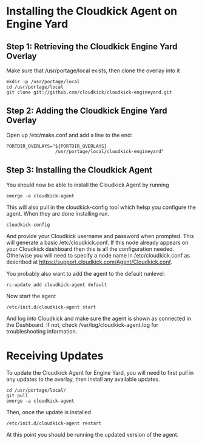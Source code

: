 Installing the Cloudkick Agent on Engine Yard
=============================================

Step 1: Retrieving the Cloudkick Engine Yard Overlay
----------------------------------------------------

Make sure that /usr/portage/local exists, then clone the overlay into it

    mkdir -p /usr/portage/local
    cd /usr/portage/local
    git clone git://github.com/cloudkick/cloudkick-engineyard.git

Step 2: Adding the Cloudkick Engine Yard Overlay
------------------------------------------------

Open up /etc/make.conf and add a line to the end:

    PORTDIR_OVERLAYS="${PORTDIR_OVERLAYS}
                      /usr/portage/local/cloudkick-engineyard"

Step 3: Installing the Cloudkick Agent
--------------------------------------

You should now be able to install the Cloudkick Agent by running

    emerge -a cloudkick-agent

This will also pull in the cloudkick-config tool which helsp you configure the
agent. When they are done installing run.

    cloudkick-config

And provide your Cloudkick username and password when prompted. This will
generate a basic /etc/cloudkick.conf. If this node already appears on your
Cloudkick dashboard then this is all the configuration needed. Otherwise you
will need to specify a node name in /etc/cloudkick.conf as described at
https://support.cloudkick.com/Agent/Cloudkick.conf.

You probably also want to add the agent to the default runlevel:

    rc-update add cloudkick-agent default

Now start the agent

    /etc/init.d/cloudkick-agent start

And log into Cloudkick and make sure the agent is shown as connected in the
Dashboard. If not, check /var/log/cloudkick-agent.log for troubleshooting
information.

Receiving Updates
=================

To update the Cloudkick Agent for Engine Yard, you will need to first pull in any updates to the overlay, then install any available updates.

    cd /usr/portage/local/
    git pull
    emerge -a cloudkick-agent

Then, once the update is installed

    /etc/init.d/cloudkick-agent restart

At this point you should be running the updated version of the agent.
